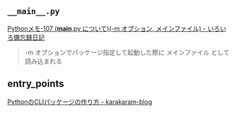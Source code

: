 ## `__main__.py`

[Pythonメモ-107 (__main__.py について)(-m オプション, メインファイル) - いろいろ備忘録日記](https://devlights.hatenablog.com/entry/2019/07/13/231344)

> -m オプションでパッケージ指定して起動した際に メインファイル として読み込まれる

## entry_points
[PythonのCLIパッケージの作り方 - karakaram-blog](https://www.karakaram.com/how-to-create-python-cli-package/)
